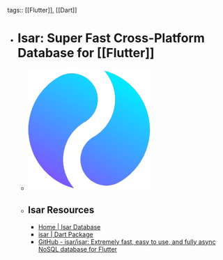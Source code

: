 tags:: [[Flutter]], [[Dart]]

- # Isar: Super Fast Cross-Platform Database for [[Flutter]]
	- ![isar.png](../assets/isar_1703133698735_0.png)
	- ## Isar Resources
		- [Home | Isar Database](https://isar.dev/)
		- [isar | Dart Package](https://pub.dev/packages/isar)
		- [GitHub - isar/isar: Extremely fast, easy to use, and fully async NoSQL database for Flutter](https://github.com/isar/isar)